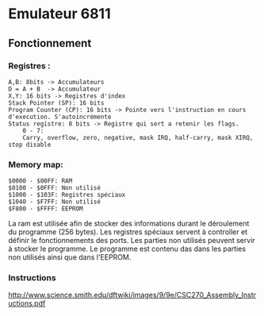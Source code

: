# Emulateur 6811

## Fonctionnement

### Registres :
    A,B: 8bits -> Accumulateurs
    D = A + B  -> Accumulateur
    X,Y: 16 bits -> Registres d'index
    Stack Pointer (SP): 16 bits
    Program Counter (CP): 16 bits -> Pointe vers l'instruction en cours d'execution. S'autoincrémente
    Status registre: 8 bits -> Registre qui sert a retenir les flags.
        0 - 7:
        Carry, overflow, zero, negative, mask IRQ, half-carry, mask XIRQ, stop disable

### Memory map:
    $0000 - $00FF: RAM
    $0100 - $0FFF: Non utilisé
    $1000 - $103F: Registres spéciaux
    $1040 - $F7FF: Non utilisé
    $F800 - $FFFF: EEPROM


La ram est utilisée afin de stocker des informations durant le déroulement du programme (256 bytes).
Les registres spéciaux servent à controller et définir le fonctionnements des ports.
Les parties non utilisés peuvent servir à stocker le programme.
Le programme est contenu das dans les parties non utilisés ainsi que dans l'EEPROM.

### Instructions

<http://www.science.smith.edu/dftwiki/images/9/9e/CSC270_Assembly_Instructions.pdf>
